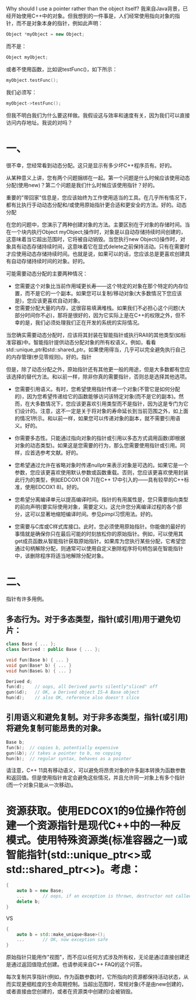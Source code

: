 Why should I use a pointer rather than the object itself?
我来自Java背景，已经开始使用C++中的对象。但我想到的一件事是，人们经常使用指向对象的指针，而不是对象本身的指针，例如此声明：

~~~cpp
Object *myObject = new Object;
~~~
而不是：
~~~cpp
Object myObject;
~~~
或者不使用函数，比如说testFunc()，如下所示：
~~~cpp
myObject.testFunc();
~~~
我们必须写：
~~~cpp
myObject->testFunc();
~~~
但我不明白我们为什么要这样做。我假设这与效率和速度有关，因为我们可以直接访问内存地址。我说的对吗？


# 一、
很不幸，您经常看到动态分配。这只是显示有多少坏C++程序员有。好的。

从某种意义上讲，您有两个问题捆绑在一起。第一个问题是什么时候应该使用动态分配(使用new)？第二个问题是我们什么时候应该使用指针？好的。

重要的"带回家"信息是，您应该始终为工作使用适当的工具。在几乎所有情况下，都有比执行手动动态分配和/或使用原始指针更合适和更安全的方法。好的。动态分配

在您的问题中，您演示了两种创建对象的方法。主要区别在于对象的存储时间。当在一个块内执行Object myObject;操作时，对象是以自动存储持续时间创建的，这意味着当它超出范围时，它将被自动销毁。当您执行new Object()操作时，对象具有动态存储持续时间，这意味着它在显式delete之前保持活动。只有在需要时才应使用动态存储持续时间。也就是说，如果可以的话，您应该总是更喜欢创建具有自动存储持续时间的对象。好的。

可能需要动态分配的主要两种情况：
+ 您需要这个对象比当前作用域更长寿——这个特定的对象在那个特定的内存位置，而不是它的一个副本。如果您可以复制/移动对象(大多数情况下您应该是)，您应该更喜欢自动对象。
+ 您需要分配大量的内存，这很容易填满堆栈。如果我们不必担心这个问题(大部分时间你不必)，那将是很好的，因为它实际上是在C++的权限之外，但不幸的是，我们必须处理我们正在开发的系统的实际情况。

当您确实需要动态分配时，应该将其封装在智能指针或执行RAII的其他类型(如标准容器)中。智能指针提供动态分配对象的所有权语义。例如，看看std::unique_ptr和std::shared_ptr。如果使用得当，几乎可以完全避免执行自己的内存管理(参见零规则)。好的。指针

但是，除了动态分配之外，原始指针还有其他更一般的用途，但是大多数都有您应该选择的替代方法。和以前一样，除非你真的需要指针，否则总是选择其他选项。

+ 您需要引用语义。有时，您希望使用指针传递一个对象(不管它是如何分配的)，因为您希望传递给它的函数能够访问该特定对象(而不是它的副本)。然而，在大多数情况下，您应该更喜欢引用类型而不是指针，因为这是专门为它们设计的。注意，这不一定是关于将对象的寿命延长到当前范围之外，如上面的情况1所示。和以前一样，如果您可以传递对象的副本，就不需要引用语义。好的。

+ 你需要多态性。只能通过指向对象的指针或引用以多态方式调用函数(即根据对象的动态类型)。如果这是您需要的行为，那么您需要使用指针或引用。同样，应首选参考文献。好的。

+ 您希望通过允许在省略对象时传递nullptr来表示对象是可选的。如果它是一个参数，您应该更喜欢使用默认参数或函数重载。否则，您应该更喜欢使用封装此行为的类型，例如EDCOX1 OR 7(在C++ 17中引入的——具有较早的C++标准，使用EDCOX1 8)。好的。

+ 您希望分离编译单元以提高编译时间。指针的有用属性是，您只需要指向类型的前向声明(要实际使用对象，需要定义)。这允许您分离编译过程的各个部分，这可以显著地缩短编译时间。参见pimpl习惯用法。好的。

+ 您需要与C库或C样式库接口。此时，您必须使用原始指针。你能做的最好的事情就是确保你只在最后可能的时刻放松你的原始指针。例如，可以使用其get成员函数从智能指针获取原始指针。如果库为您执行某些分配，它希望您通过句柄解除分配，则通常可以使用自定义删除程序将句柄包装在智能指针中，该删除程序将适当地解除分配对象。

# 二、

指针有许多用例。

## 多态行为。对于多态类型，指针(或引用)用于避免切片：
~~~cpp
class Base { ... };
class Derived : public Base { ... };

void fun(Base b) { ... }
void gun(Base* b) { ... }
void hun(Base& b) { ... }

Derived d;
fun(d);    // oops, all Derived parts silently"sliced" off
gun(&d);   // OK, a Derived object IS-A Base object
hun(d);    // also OK, reference also doesn't slice
~~~

## 引用语义和避免复制。对于非多态类型，指针(或引用)将避免复制可能昂贵的对象。
~~~cpp
Base b;
fun(b);  // copies b, potentially expensive
gun(&b); // takes a pointer to b, no copying
hun(b);  // regular syntax, behaves as a pointer
~~~
请注意，C++ 11具有移动语义，可以避免将昂贵对象的许多副本转换为函数参数和返回值。但是使用指针肯定会避免这些情况，并且允许同一对象上有多个指针(而一个对象只能从一次移动)。

# 资源获取。使用EDCOX1的9位操作符创建一个资源指针是现代C++中的一种反模式。使用特殊资源类(标准容器之一)或智能指针(std::unique_ptr<>或std::shared_ptr<>)。考虑：
~~~cpp
{
    auto b = new Base;
    ...       // oops, if an exception is thrown, destructor not called!
    delete b;
}
~~~
VS
~~~cpp
{
    auto b = std::make_unique<Base>();
    ...       // OK, now exception safe
}
~~~
原始指针只能用作"视图"，而不应以任何方式涉及所有权，无论是通过直接创建还是通过返回值隐式创建。也请参阅来自C++ FAQ的这个问答。

每次复制共享指针(例如，作为函数参数)时，它所指向的资源都保持活动状态，从而实现更细粒度的生命周期控制。当超出范围时，常规对象(不是由new创建的，或者直接由您创建的，或者在资源类中创建的)会被销毁。